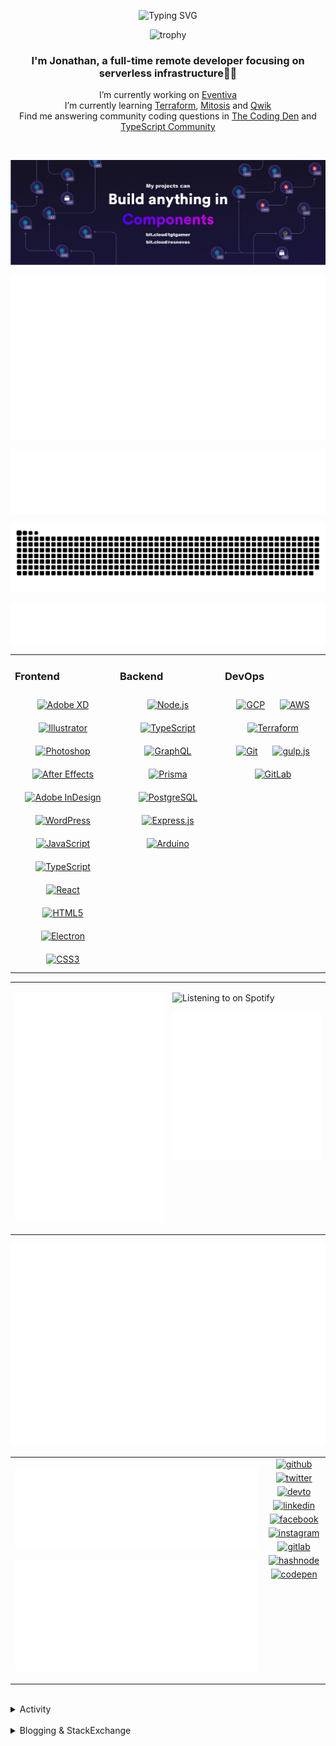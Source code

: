 <div align="center">

![Typing SVG](https://readme-typing-svg.demolab.com?font=Fira+Code&pause=1000&color=1AA9F7¢er=true&vCenter=true&width=275&lines=%3C+%F0%9F%91%8B+Hola%2C+World!+%3E;%3C+%F0%9F%91%8B+Hello%2C+World!+%3E;%3C+%F0%9F%91%8B+Bonjour%2C+World!+%3E;%3C+%F0%9F%91%8B+Welcome%2C+World+%3E)

</div>

<div align="center">

![trophy](https://github-profile-trophy.vercel.app/?username=tgtgamer&no-bg=true&no-frame=true&column=-1&margin-w=15)

</div>  
  
<div align="center">
  
###  I'm Jonathan, a full-time remote developer focusing on serverless infrastructure👨‍💻

I’m currently working on [Eventiva](https://github.com/eventiva/eventiva) </br>
I’m currently learning [Terraform](https://www.terraform.io/), [Mitosis](https://mitosis.builder.io/) and [Qwik](https://qwik.builder.io/) </br>
Find me answering community coding questions in [The Coding Den](https://discord.com/invite/code) and [TypeScript Community](https://discord.gg/typescript)

</div>
<br/>

<div align="center">

[![bit.cloud](./assets/Bit.cloud.png)](https://bit.cloud/tgtgamer)

</div>

<div align="center">

![Metrics](metrics/section-intro.svg)

</div>

<div align="center">

![Metrics](metrics/section-habbits.svg)

<picture>
  <source media="(prefers-color-scheme: dark)" srcset="games/github-snake-dark.svg" />
  <source media="(prefers-color-scheme: light)" srcset="games/github-snake.svg" />
  <img alt="github-snake" src="games/github-snake.svg" />
</picture>

![Metrics](metrics/section-languages.svg)

</div>

<table><tr><td valign="top" width="33%">

### Frontend

<div align="center">  
<a href="https://www.adobe.com/in/products/xd.html" target="_blank"><img style="margin: 10px" src="https://profilinator.rishav.dev/skills-assets/adobexd.png" alt="Adobe XD" height="50" /></a>  
<a href="https://www.adobe.com/in/products/illustrator.html" target="_blank"><img style="margin: 10px" src="https://profilinator.rishav.dev/skills-assets/adobe_illustrator-icon.svg" alt="Illustrator" height="50" /></a>  
<a href="https://www.adobe.com/in/products/photoshop.html" target="_blank"><img style="margin: 10px" src="https://profilinator.rishav.dev/skills-assets/photoshop-plain.svg" alt="Photoshop" height="50" /></a>  
<a href="https://www.adobe.com/in/products/aftereffects.html" target="_blank"><img style="margin: 10px" src="https://profilinator.rishav.dev/skills-assets/aftereffects.png" alt="After Effects" height="50" /></a>  
<a href="https://www.adobe.com/in/products/indesign.html" target="_blank"><img style="margin: 10px" src="https://profilinator.rishav.dev/skills-assets/adobeindesign.svg" alt="Adobe InDesign" height="50" /></a>  
<a href="https://wordpress.com/" target="_blank"><img style="margin: 10px" src="https://profilinator.rishav.dev/skills-assets/wordpress.png" alt="WordPress" height="50" /></a>  
<a href="https://www.javascript.com/" target="_blank"><img style="margin: 10px" src="https://profilinator.rishav.dev/skills-assets/javascript-original.svg" alt="JavaScript" height="50" /></a>  
<a href="https://www.typescriptlang.org/" target="_blank"><img style="margin: 10px" src="https://profilinator.rishav.dev/skills-assets/typescript-original.svg" alt="TypeScript" height="50" /></a>  
<a href="https://reactjs.org/" target="_blank"><img style="margin: 10px" src="https://profilinator.rishav.dev/skills-assets/react-original-wordmark.svg" alt="React" height="50" /></a>  
<a href="https://en.wikipedia.org/wiki/HTML5" target="_blank"><img style="margin: 10px" src="https://profilinator.rishav.dev/skills-assets/html5-original-wordmark.svg" alt="HTML5" height="50" /></a>  
<a href="https://www.electronjs.org/" target="_blank"><img style="margin: 10px" src="https://profilinator.rishav.dev/skills-assets/electron-original.svg" alt="Electron" height="50" /></a>  
<a href="https://www.w3schools.com/css/" target="_blank"><img style="margin: 10px" src="https://profilinator.rishav.dev/skills-assets/css3-original-wordmark.svg" alt="CSS3" height="50" /></a>  
</div>

</td><td valign="top" width="33%">

### Backend

<div align="center">  
<a href="https://nodejs.org/" target="_blank"><img style="margin: 10px" src="https://profilinator.rishav.dev/skills-assets/nodejs-original-wordmark.svg" alt="Node.js" height="50" /></a>  
<a href="https://www.typescriptlang.org/" target="_blank"><img style="margin: 10px" src="https://profilinator.rishav.dev/skills-assets/typescript-original.svg" alt="TypeScript" height="50" /></a>  
<a href="https://graphql.org/" target="_blank"><img style="margin: 10px" src="https://profilinator.rishav.dev/skills-assets/graphql.png" alt="GraphQL" height="50" /></a>  
<a href="https://www.prisma.io/" target="_blank"><img style="margin: 10px" src="https://profilinator.rishav.dev/skills-assets/prisma.png" alt="Prisma" height="50" /></a>  
<a href="https://www.postgresql.org/" target="_blank"><img style="margin: 10px" src="https://profilinator.rishav.dev/skills-assets/postgresql-original-wordmark.svg" alt="PostgreSQL" height="50" /></a>  
<a href="https://expressjs.com/" target="_blank"><img style="margin: 10px" src="https://profilinator.rishav.dev/skills-assets/express-original-wordmark.svg" alt="Express.js" height="50" /></a>  
<a href="https://www.arduino.cc/" target="_blank"><img style="margin: 10px" src="https://profilinator.rishav.dev/skills-assets/arduino.png" alt="Arduino" height="50" /></a>  
</div>

</td><td valign="top" width="33%">

### DevOps

<div align="center">  
<a href="https://cloud.google.com/" target="_blank"><img style="margin: 10px" src="https://profilinator.rishav.dev/skills-assets/google_cloud-icon.svg" alt="GCP" height="50" /></a>  
<a href="https://aws.amazon.com/" target="_blank"><img style="margin: 10px" src="https://profilinator.rishav.dev/skills-assets/amazonwebservices-original-wordmark.svg" alt="AWS" height="50" /></a>  
<a href="https://www.terraform.io/" target="_blank"><img style="margin: 10px" src="https://profilinator.rishav.dev/skills-assets/terraformio-icon.svg" alt="Terraform" height="50" /></a>  
<a href="https://github.com/" target="_blank"><img style="margin: 10px" src="https://profilinator.rishav.dev/skills-assets/git-scm-icon.svg" alt="Git" height="50" /></a>  
<a href="https://gulpjs.com/" target="_blank"><img style="margin: 10px" src="https://profilinator.rishav.dev/skills-assets/gulp-plain.svg" alt="gulp.js" height="50" /></a>  
<a href="https://about.gitlab.com/" target="_blank"><img style="margin: 10px" src="https://profilinator.rishav.dev/skills-assets/gitlab.svg" alt="GitLab" height="50" /></a>  
</div>

</td></tr></table>

<table style="border: none;"><tr style="border: none;"><td valign="top" width="50%" style="border: none;">

![Metrics](metrics/section-sponsors.svg)

</td><td valign="top" width="50%" style="border: none;">

![Listening to on Spotify](https://spotify-github-profile.vercel.app/api/view?uid=21xc6lko2t6sn466piiwtnhuq&cover_image=true&theme=novatorem&bar_color_cover=true)

![Metrics](metrics/section-leetcode.svg)

</td></tr></table>

![Metrics](metrics/section-achievements.svg)


<table style="border: none;"><tr style="border: none;"><td valign="top" width="80%" style="border: none;">

![Metrics](metrics/section-code.svg)

![Metrics](metrics/section-followup.svg)


</td><td valign="top" width="20%" style="border: none;">

<div align="center">

<a href="https://github.com/TGTGamer" target="_blank">
<img src=https://img.shields.io/badge/github-%2324292e.svg?&style=for-the-badge&logo=github&logoColor=white alt=github style="margin-bottom: 5px;" />
</a>

<a href="https://twitter.com/TGTGamer" target="_blank">
<img src=https://img.shields.io/badge/twitter-%2300acee.svg?&style=for-the-badge&logo=twitter&logoColor=white alt=twitter style="margin-bottom: 5px;" />
</a>

<a href="https://dev.to/TGTGamer" target="_blank">
<img src=https://img.shields.io/badge/dev.to-%2308090A.svg?&style=for-the-badge&logo=dev.to&logoColor=white alt=devto style="margin-bottom: 5px;" />
</a>

<a href="https://linkedin.com/in/tgtgamer" target="_blank">
<img src=https://img.shields.io/badge/linkedin-%231E77B5.svg?&style=for-the-badge&logo=linkedin&logoColor=white alt=linkedin style="margin-bottom: 5px;" />
</a>

<a href="https://www.facebook.com/jonathanstevens144" target="_blank">
<img src=https://img.shields.io/badge/facebook-%232E87FB.svg?&style=for-the-badge&logo=facebook&logoColor=white alt=facebook style="margin-bottom: 5px;" />
</a>

<a href="https://instagram.com/tgtgamer" target="_blank">
<img src=https://img.shields.io/badge/instagram-%23000000.svg?&style=for-the-badge&logo=instagram&logoColor=white alt=instagram style="margin-bottom: 5px;" />
</a>

<a href="https://gitlab.com/TGTGamer" target="_blank">
<img src=https://img.shields.io/badge/gitlab-330F63.svg?&style=for-the-badge&logo=gitlab&logoColor=white alt=gitlab style="margin-bottom: 5px;" />
</a>

<a href="https://hashnode.com/@TGTGamer" target="_blank">
<img src=https://img.shields.io/badge/hashnode-%232962FF.svg?&style=for-the-badge&logo=hashnode&logoColor=white alt=hashnode style="margin-bottom: 5px;" />
</a>

<a href="https://codepen.com/TGTGamer" target="_blank">
<img src=https://img.shields.io/badge/codepen-%23131417.svg?&style=for-the-badge&logo=codepen&logoColor=white alt=codepen style="margin-bottom: 5px;" />
</a>  
</div>

</td></tr></table>

<br/>

<details><summary> Activity </summary>
  
<table><tr><td valign="top" width="50%">

<!--START_SECTION:activity-->

1. ❌ Closed PR [#137](https://github.com/Eventiva/Eventiva/pull/137) in [Eventiva/Eventiva](https://github.com/Eventiva/Eventiva)
2. 💪 Opened PR [#137](https://github.com/Eventiva/Eventiva/pull/137) in [Eventiva/Eventiva](https://github.com/Eventiva/Eventiva)
3. ❌ Closed PR [#49](https://github.com/Eventiva/Eventiva/pull/49) in [Eventiva/Eventiva](https://github.com/Eventiva/Eventiva)
4. ❌ Closed PR [#90](https://github.com/Eventiva/Eventiva/pull/90) in [Eventiva/Eventiva](https://github.com/Eventiva/Eventiva)
5. ❌ Closed PR [#136](https://github.com/Eventiva/Eventiva/pull/136) in [Eventiva/Eventiva](https://github.com/Eventiva/Eventiva)
6. ❌ Closed PR [#4](https://github.com/Eventiva/vetting/pull/4) in [Eventiva/vetting](https://github.com/Eventiva/vetting)
7. ❌ Closed PR [#5](https://github.com/Eventiva/teamspeak_integration/pull/5) in [Eventiva/teamspeak_integration](https://github.com/Eventiva/teamspeak_integration)
8. ❌ Closed PR [#4](https://github.com/Eventiva/teamspeak_integration/pull/4) in [Eventiva/teamspeak_integration](https://github.com/Eventiva/teamspeak_integration)
9. ❌ Closed PR [#3](https://github.com/Eventiva/teamspeak_integration/pull/3) in [Eventiva/teamspeak_integration](https://github.com/Eventiva/teamspeak_integration)
10. ❌ Closed PR [#5](https://github.com/Eventiva/segment_connect/pull/5) in [Eventiva/segment_connect](https://github.com/Eventiva/segment_connect)
11. ❌ Closed PR [#4](https://github.com/Eventiva/segment_connect/pull/4) in [Eventiva/segment_connect](https://github.com/Eventiva/segment_connect)
12. ❌ Closed PR [#3](https://github.com/Eventiva/vetting/pull/3) in [Eventiva/vetting](https://github.com/Eventiva/vetting)
13. ❌ Closed PR [#3](https://github.com/Eventiva/segment_connect/pull/3) in [Eventiva/segment_connect](https://github.com/Eventiva/segment_connect)
14. ❌ Closed PR [#8](https://github.com/Eventiva/grand_theft_auto/pull/8) in [Eventiva/grand_theft_auto](https://github.com/Eventiva/grand_theft_auto)
15. ❌ Closed PR [#10](https://github.com/Eventiva/grand_theft_auto/pull/10) in [Eventiva/grand_theft_auto](https://github.com/Eventiva/grand_theft_auto)
16. ❌ Closed PR [#5](https://github.com/Eventiva/grand_theft_auto/pull/5) in [Eventiva/grand_theft_auto](https://github.com/Eventiva/grand_theft_auto)
17. ❌ Closed PR [#6](https://github.com/Eventiva/grand_theft_auto/pull/6) in [Eventiva/grand_theft_auto](https://github.com/Eventiva/grand_theft_auto)
18. ❌ Closed PR [#4](https://github.com/Eventiva/grand_theft_auto/pull/4) in [Eventiva/grand_theft_auto](https://github.com/Eventiva/grand_theft_auto)
19. ❌ Closed PR [#7](https://github.com/Eventiva/grand_theft_auto/pull/7) in [Eventiva/grand_theft_auto](https://github.com/Eventiva/grand_theft_auto)
20. ❌ Closed PR [#3](https://github.com/Eventiva/grand_theft_auto/pull/3) in [Eventiva/grand_theft_auto](https://github.com/Eventiva/grand_theft_auto)
21. ❌ Closed PR [#9](https://github.com/Eventiva/grand_theft_auto/pull/9) in [Eventiva/grand_theft_auto](https://github.com/Eventiva/grand_theft_auto)
22. ❌ Closed PR [#11](https://github.com/Eventiva/grand_theft_auto/pull/11) in [Eventiva/grand_theft_auto](https://github.com/Eventiva/grand_theft_auto)
23. ❌ Closed PR [#19](https://github.com/Eventiva/discord_integration/pull/19) in [Eventiva/discord_integration](https://github.com/Eventiva/discord_integration)
24. ❌ Closed PR [#5](https://github.com/Eventiva/custody/pull/5) in [Eventiva/custody](https://github.com/Eventiva/custody)
25. ❌ Closed PR [#16](https://github.com/Eventiva/Control-Centre/pull/16) in [Eventiva/Control-Centre](https://github.com/Eventiva/Control-Centre)
26. ❌ Closed PR [#2](https://github.com/Eventiva/vetting/pull/2) in [Eventiva/vetting](https://github.com/Eventiva/vetting)
27. ❌ Closed PR [#2](https://github.com/Eventiva/Teamspeak-Integration/pull/2) in [Eventiva/Teamspeak-Integration](https://github.com/Eventiva/Teamspeak-Integration)
28. ❌ Closed PR [#2](https://github.com/Eventiva/Segment_Connect/pull/2) in [Eventiva/Segment_Connect](https://github.com/Eventiva/Segment_Connect)
29. ❌ Closed PR [#5](https://github.com/Eventiva/justice/pull/5) in [Eventiva/justice](https://github.com/Eventiva/justice)
30. ❌ Closed PR [#5](https://github.com/Eventiva/incident_management/pull/5) in [Eventiva/incident_management](https://github.com/Eventiva/incident_management)
31. ❌ Closed PR [#8](https://github.com/Eventiva/gaming/pull/8) in [Eventiva/gaming](https://github.com/Eventiva/gaming)
32. ❌ Closed PR [#6](https://github.com/Eventiva/fleet_management/pull/6) in [Eventiva/fleet_management](https://github.com/Eventiva/fleet_management)
33. ❌ Closed PR [#7](https://github.com/Eventiva/eventiva_core/pull/7) in [Eventiva/eventiva_core](https://github.com/Eventiva/eventiva_core)
34. ❌ Closed PR [#15](https://github.com/Eventiva/Control-Centre/pull/15) in [Eventiva/Control-Centre](https://github.com/Eventiva/Control-Centre)
<!--END_SECTION:activity-->

</td></tr></table></details>

<br/>

<details>
 <summary> Blogging & StackExchange </summary>
  
<!-- BLOG-POST-LIST:START -->
- [PDF-Lib - React Native - Embed Images - image.scaleToFit Error Thrown](https://stackoverflow.com/questions/75745732/pdf-lib-react-native-embed-images-image-scaletofit-error-thrown)
- [Tensorflow React - Error: modelWeightsID must be a number or number array when import](https://stackoverflow.com/questions/74309939/tensorflow-react-error-modelweightsid-must-be-a-number-or-number-array-when-i)
- [Answer by Jonathan Stevens for Fetch status on audio stream - HTTP Response](https://stackoverflow.com/questions/67752301/fetch-status-on-audio-stream-http-response/67757137#67757137)
- [Fetch status on audio stream - HTTP Response](https://stackoverflow.com/questions/67752301/fetch-status-on-audio-stream-http-response)
- [Github Actions detect author_association](https://stackoverflow.com/questions/63188674/github-actions-detect-author-association)
- [Answer by Jonathan Stevens for React styling - Overflow issues - Expo &amp; Electron single workflow](https://stackoverflow.com/questions/59939824/react-styling-overflow-issues-expo-electron-single-workflow/59941715#59941715)
- [React styling - Overflow issues - Expo &amp; Electron single workflow](https://stackoverflow.com/questions/59939824/react-styling-overflow-issues-expo-electron-single-workflow)
- [React WebkitAppRegion Warnings](https://stackoverflow.com/questions/59870837/react-webkitappregion-warnings)
- [Dialogflow &amp; Express -- Fulfilment](https://stackoverflow.com/questions/57964582/dialogflow-express-fulfilment)
- [Answer by Jonathan Stevens for SVG Changing specific colour - CSS &amp; JS](https://stackoverflow.com/questions/51461082/svg-changing-specific-colour-css-js/51467484#51467484)
- [SVG Changing specific colour - CSS &amp; JS](https://stackoverflow.com/questions/51461082/svg-changing-specific-colour-css-js)
- [Complex Wireframe to solid for use in Autodesk 2018](https://stackoverflow.com/questions/47948929/complex-wireframe-to-solid-for-use-in-autodesk-2018)
- [Cookie based Redirection using Javascript](https://stackoverflow.com/questions/47686107/cookie-based-redirection-using-javascript)
- [How to make the bot know if its messaged someone before? C# based SteamBot](https://stackoverflow.com/questions/44035406/how-to-make-the-bot-know-if-its-messaged-someone-before-c-sharp-based-steambot)
- [How to convert fs:path to variable](https://stackoverflow.com/questions/43879791/how-to-convert-fspath-to-variable)
<!-- BLOG-POST-LIST:END -->
  
</details>
<br />
